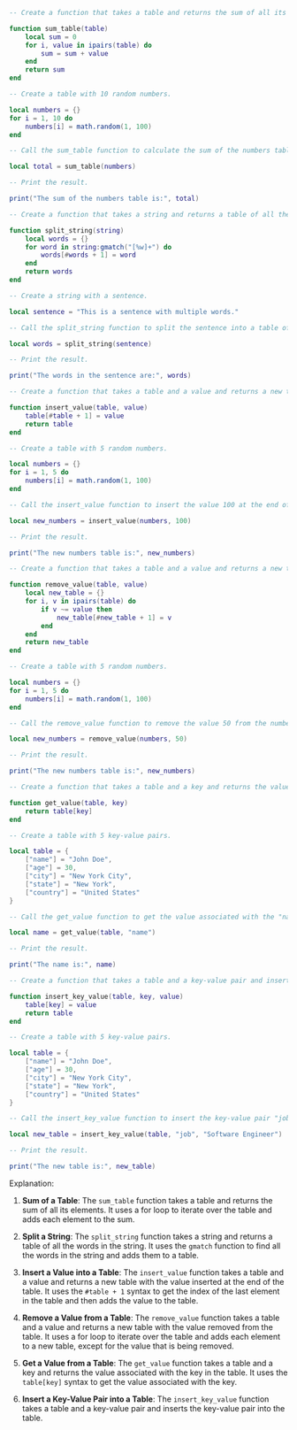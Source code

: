 ```lua
-- Create a function that takes a table and returns the sum of all its elements.

function sum_table(table)
    local sum = 0
    for i, value in ipairs(table) do
        sum = sum + value
    end
    return sum
end

-- Create a table with 10 random numbers.

local numbers = {}
for i = 1, 10 do
    numbers[i] = math.random(1, 100)
end

-- Call the sum_table function to calculate the sum of the numbers table.

local total = sum_table(numbers)

-- Print the result.

print("The sum of the numbers table is:", total)

-- Create a function that takes a string and returns a table of all the words in the string.

function split_string(string)
    local words = {}
    for word in string:gmatch("[%w]+") do
        words[#words + 1] = word
    end
    return words
end

-- Create a string with a sentence.

local sentence = "This is a sentence with multiple words."

-- Call the split_string function to split the sentence into a table of words.

local words = split_string(sentence)

-- Print the result.

print("The words in the sentence are:", words)

-- Create a function that takes a table and a value and returns a new table with the value inserted at the end of the table.

function insert_value(table, value)
    table[#table + 1] = value
    return table
end

-- Create a table with 5 random numbers.

local numbers = {}
for i = 1, 5 do
    numbers[i] = math.random(1, 100)
end

-- Call the insert_value function to insert the value 100 at the end of the numbers table.

local new_numbers = insert_value(numbers, 100)

-- Print the result.

print("The new numbers table is:", new_numbers)

-- Create a function that takes a table and a value and returns a new table with the value removed from the table.

function remove_value(table, value)
    local new_table = {}
    for i, v in ipairs(table) do
        if v ~= value then
            new_table[#new_table + 1] = v
        end
    end
    return new_table
end

-- Create a table with 5 random numbers.

local numbers = {}
for i = 1, 5 do
    numbers[i] = math.random(1, 100)
end

-- Call the remove_value function to remove the value 50 from the numbers table.

local new_numbers = remove_value(numbers, 50)

-- Print the result.

print("The new numbers table is:", new_numbers)

-- Create a function that takes a table and a key and returns the value associated with the key in the table.

function get_value(table, key)
    return table[key]
end

-- Create a table with 5 key-value pairs.

local table = {
    ["name"] = "John Doe",
    ["age"] = 30,
    ["city"] = "New York City",
    ["state"] = "New York",
    ["country"] = "United States"
}

-- Call the get_value function to get the value associated with the "name" key in the table.

local name = get_value(table, "name")

-- Print the result.

print("The name is:", name)

-- Create a function that takes a table and a key-value pair and inserts the key-value pair into the table.

function insert_key_value(table, key, value)
    table[key] = value
    return table
end

-- Create a table with 5 key-value pairs.

local table = {
    ["name"] = "John Doe",
    ["age"] = 30,
    ["city"] = "New York City",
    ["state"] = "New York",
    ["country"] = "United States"
}

-- Call the insert_key_value function to insert the key-value pair "job" with the value "Software Engineer" into the table.

local new_table = insert_key_value(table, "job", "Software Engineer")

-- Print the result.

print("The new table is:", new_table)
```

Explanation:

1. **Sum of a Table**: The `sum_table` function takes a table and returns the sum of all its elements. It uses a for loop to iterate over the table and adds each element to the sum.


2. **Split a String**: The `split_string` function takes a string and returns a table of all the words in the string. It uses the `gmatch` function to find all the words in the string and adds them to a table.


3. **Insert a Value into a Table**: The `insert_value` function takes a table and a value and returns a new table with the value inserted at the end of the table. It uses the `#table + 1` syntax to get the index of the last element in the table and then adds the value to the table.


4. **Remove a Value from a Table**: The `remove_value` function takes a table and a value and returns a new table with the value removed from the table. It uses a for loop to iterate over the table and adds each element to a new table, except for the value that is being removed.


5. **Get a Value from a Table**: The `get_value` function takes a table and a key and returns the value associated with the key in the table. It uses the `table[key]` syntax to get the value associated with the key.


6. **Insert a Key-Value Pair into a Table**: The `insert_key_value` function takes a table and a key-value pair and inserts the key-value pair into the table.